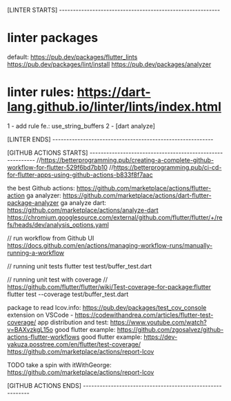 


[LINTER STARTS] ----------------------------------------------------------

# linter packages
default: https://pub.dev/packages/flutter_lints
https://pub.dev/packages/lint/install
https://pub.dev/packages/analyzer

# linter rules: https://dart-lang.github.io/linter/lints/index.html

1 - add rule fe.: use_string_buffers
2 - [dart analyze]

[LINTER ENDS] ----------------------------------------------------------

[GITHUB ACTIONS STARTS] ----------------------------------------------------------
//https://betterprogramming.pub/creating-a-complete-github-workflow-for-flutter-529f6bd7bb10
//https://betterprogramming.pub/ci-cd-for-flutter-apps-using-github-actions-b833f8f7aac

the best Github actions: https://github.com/marketplace/actions/flutter-action
ga analyzer: https://github.com/marketplace/actions/dart-flutter-package-analyzer
ga analyze dart: https://github.com/marketplace/actions/analyze-dart
https://chromium.googlesource.com/external/github.com/flutter/flutter/+/refs/heads/dev/analysis_options.yaml

// run workflow from Github UI
https://docs.github.com/en/actions/managing-workflow-runs/manually-running-a-workflow

// running unit tests
flutter test test/buffer_test.dart

// running unit test with coverage
// https://github.com/flutter/flutter/wiki/Test-coverage-for-package:flutter
flutter test --coverage test/buffer_test.dart

package to read lcov.info: https://pub.dev/packages/test_cov_console
extension on VSCode - https://codewithandrea.com/articles/flutter-test-coverage/
app distribution and test: https://www.youtube.com/watch?v=BAXvzkgL15o
good flutter example: https://github.com/zgosalvez/github-actions-flutter-workflows
good flutter example: https://dev-yakuza.posstree.com/en/flutter/test-coverage/
https://github.com/marketplace/actions/report-lcov

TODO take a spin with itWithGeorge: https://github.com/marketplace/actions/report-lcov


[GITHUB ACTIONS ENDS] ----------------------------------------------------------